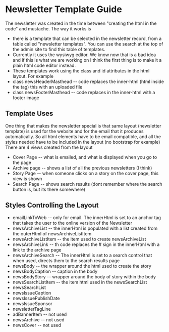 # Newsletter Template Guide

The newsletter was created in the time between "creating the html in the code" and mustache. The way it works is
* there is a template that can be selected in the newsletter record, from a table called "newsletter templates". You can use the search at the top of the admin site to find this table of templates.
* Currently it uses the wysiwyg editor. We know now that is a bad idea and if this is what we are working on I think the first thing is to make it a plain html code editor instead.
* These templates work using the class and id attributes in the html layout.
For example
* class newsHeaderMasthead -- code replaces the inner-html (html inside the tag) this with an uploaded file
* class newsFooterMasthead -- code replaces in the inner-html with a footer image

## Template Uses
One thing that makes the newsletter special is that same layout (newsletter template) is used for the website and for the email that it produces automatically. So all html elements have to be email compatible, and all the styles needed have to be included in the layout (no bootstrap for example)
There are 4 views created from the layout
* Cover Page -- what is emailed, and what is displayed when you go to the page
* Archive page -- shows a list of all the previous newsletters (I think)
* Story Page -- when someone clicks on a story on the cover page, this view is shown
* Search Page -- shows search results (dont remember where the search button is, but its there somewhere)

## Styles Controlling the Layout


* emailLinkToWeb -- only for email. The innerHtml is set to an anchor tag that takes the user to the online version of the Newsletter
* newsArchiveList -- the innerHtml is populated with a list created from the outerHtml of newsArchiveListItem
* newsArchiveListItem -- the item used to create newsArchiveList
* newsArchiveLink -- th code replaces the # sign in the innerHtml with a link to the archive page
* newsArchiveSearch -- The innerHtml is set to a search control that when used, directs them to the search results page
* newsBody -- the wrapper around the html used to create the story
* newsBodyCaption -- caption in the body
* newsBodyStory -- wrapper around the body of story within the body
* newsSearchListItem -- the item html used in the newsSearchList
* newsSearchList
* newsIssueCaption
* newsIssuePublishDate
* newsIssueSponsor
* newsletterTagLine
* adBannerItem -- not used
* newsArchive -- not used
* newsCover -- not used
